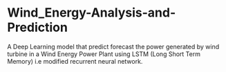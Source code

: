 # Wind_Energy-Analysis-and-Prediction
A Deep Learning model that predict forecast the power generated by wind turbine in a Wind Energy Power Plant using LSTM (Long Short Term Memory) i.e modified recurrent neural network.

